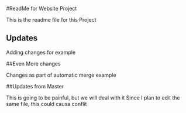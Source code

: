 #ReadMe for Website Project

This is the readme file for this Project

## Updates

Adding changes for example

##Even More changes

Changes as part of automatic merge example

##Updates from Master

This is going to be painful, but we will deal with it
Since I plan to edit the same file, this could causa conflit
